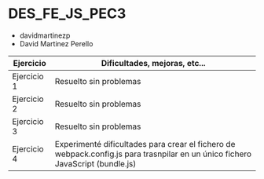# DES_FE_JS_PEC3
- davidmartinezp
- David Martinez Perello

| Ejercicio    | Dificultades, mejoras, etc... |
|--------------|------------------------------------------|
| Ejercicio 1  | Resuelto sin problemas   |
| Ejercicio 2 | Resuelto sin problemas   |
| Ejercicio 3 | Resuelto sin problemas   |
| Ejercicio 4  | Experimenté dificultades para crear el fichero de webpack.config.js para trasnpilar en un único fichero JavaScript (bundle.js)|
